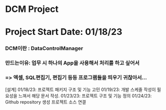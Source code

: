 # DCM Project 
# Project Start Date: 01/18/23
### DCM이란 : DataControlManager
### 만드는이유: 업무 시 하나의 App을 사용해서 처리를 하고 싶어서
### => 엑셀, SQL편집기, 편집기 등등 프로그램들을 띄우기 귀찮아서...

[설계]
01/18/23: 프로젝트 패키지 구조 및 기능 고민
01/19/23: 개발 스케줄 작성이 필요성을 느껴서 해당 문서 작성.
01/23/23: 프로젝트 구조 및 기능 정의
01/24/23: Github repository 생성 프로젝트 소스 연결
